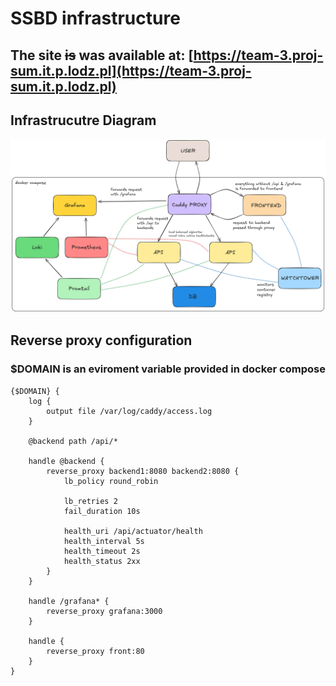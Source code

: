 # SSBD infrastructure 

## The site ~~is~~ was available at: [https://team-3.proj-sum.it.p.lodz.pl](https://team-3.proj-sum.it.p.lodz.pl)
 

## Infrastrucutre Diagram
![infrastrucutre diagram](/assets/infra-grafana.png "infrastrucutre diagram")

## Reverse proxy configuration
### $DOMAIN is an eviroment variable provided in docker compose
```
{$DOMAIN} {
    log {
        output file /var/log/caddy/access.log
    }

    @backend path /api/*

    handle @backend {
        reverse_proxy backend1:8080 backend2:8080 {
            lb_policy round_robin

            lb_retries 2
            fail_duration 10s

            health_uri /api/actuator/health
            health_interval 5s
            health_timeout 2s
            health_status 2xx
        }
    }

    handle /grafana* {
        reverse_proxy grafana:3000
    }

    handle {
        reverse_proxy front:80
    }
}
```
